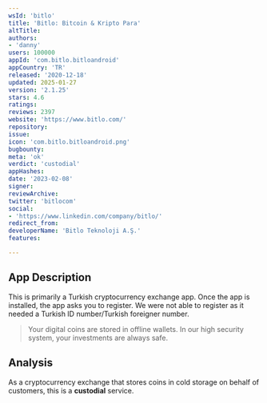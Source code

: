 ```yaml
---
wsId: 'bitlo'
title: 'Bitlo: Bitcoin & Kripto Para'
altTitle: 
authors:
- 'danny'
users: 100000
appId: 'com.bitlo.bitloandroid'
appCountry: 'TR'
released: '2020-12-18'
updated: 2025-01-27
version: '2.1.25'
stars: 4.6
ratings: 
reviews: 2397
website: 'https://www.bitlo.com/'
repository: 
issue: 
icon: 'com.bitlo.bitloandroid.png'
bugbounty: 
meta: 'ok'
verdict: 'custodial'
appHashes: 
date: '2023-02-08'
signer: 
reviewArchive: 
twitter: 'bitlocom'
social:
- 'https://www.linkedin.com/company/bitlo/'
redirect_from: 
developerName: 'Bitlo Teknoloji A.Ş.'
features: 

---
```


## App Description 

This is primarily a Turkish cryptocurrency exchange app. Once the app is installed, the app asks you to register. We were not able to register as it needed a Turkish ID number/Turkish foreigner number. 

> Your digital coins are stored in offline wallets. In our high security system, your investments are always safe.

## Analysis 

As a cryptocurrency exchange that stores coins in cold storage on behalf of customers, this is a **custodial** service.
